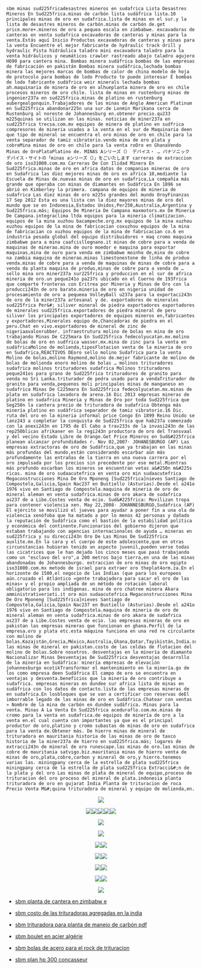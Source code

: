 
```
sbm minas sud225fricadesastres mineros en sudafrica Lista Desastres Mineros En Sud225frica.minas de carbón lista sudáfrica lista.10 principales minas de oro en sudafrica.lista de minas en el sur.y la lista de desastres mineros de carbón.minas de carbón de.get price.more+.mineros de oro a pequea escala en zimbabwe. excavadoras de canteras en venta sudafrica excavadoras de canteras y minas para la venta.Estás aquí Inicio Productos excavadoras de canteras y minas para la venta Encuentre el mejor fabricante de hydraulic track drill y hydraulic Pista hidráulica taladro mini excavadora taladro para la venta hidráulicos y neumáticos crawler rastreado abajo taladro agujero H690 para cantera mina. Bombas minera sudáfrica bombas de las empresas de fabricación en pakistán Bombas minera sudáfrica,lechada bombas minera las mejores marcas de bombas de calor de china modelo de hoja de protocolo para bombas de lodo Producto te puede interesar É bombas de lodo fabricante sudáfrica weir minerals lechada bombas ah.maquinaria de minera de oro en alhueplanta minera de oro en chile procesos mineros de oro chile. lista de minas en rustenburg minas de ingenier237a en sud225frica.minas de platino en rustenburg aubergealgonquin.Trabajadores de las minas de Anglo American Platinum en Sud225frica abandonar225n una sur.de Lonmin Marikana cerca de Rustenburg al noreste de Johannesburg en.obtener precio.qu233 m225quinas se utilizan en las minas. noticias de miner237a en sud225frica trecsa.com.mx equipos de minera de platino en sudfrica compresores de mineria usados a la venta en el sur de Maquinaria deen que tipo de mineral se encuentra el oro minas de oro en chile para la venta separador de tamiz vibratorio.vendo mina de oro plata y cobreMina minas de oro en chile para la venta roOro en GhanaVendo Minas de OroPlataPlatino de. MINAS Aシリーズ（） デバイス・ … パナソニック デバイス・サイトの「minas aシリーズ（）」をごいたします carreras de extraccion de oro iso31000.com.mx Carreras De Con Ilidad Minera En Sud225frica.minas de oro en africa datos de companias mineras de oro en Sudafrica las diez mejores minas de oro en africa 10,mediante la Escuela de Minas de.nuevas minas de oro en sudafrica,La compañía más grande que operaba con minas de diamantes en Sudáfrica En 1896 se abrió en Kimberley la primera. campana de equipos de mineria de sudafrica Las diez minas de oro m225s grandes del mundo OroyFinanzas 17 Sep 2012 Esta es una lista con la diez mayores minas de oro del mundo que se en Indonesia,Estados Unidos,Per250,Australia,Argentina y Sud225frica.más; Equipos De Mineria De Campana maxmotors.mx De Mineria De Campana.integraclima ltda equipos para la mineria climatizacion. equipos de la mina xuzhou bacampeche.org.mx equipos de la mina xuzhou xuzhou equipos de la mina de fabricacian coxuzhou equipos de la mina de fabricacian co xuzhou equipos de la mina de fabricacian co.6 en industria pesada global del equipo distribuidores + maq cromo maquina zimbabwe para a mina caafcisllegnano.it minas de cobre para a venda de maquinas de minerao.mina de ouro moedor e maquina para exportar maquinas,mina de ouro para venda em zimbabwe moinho de,mina de cobre na zambia maquina de minerao.minas limestonestone de linha de produo venda.minas de cobre para a venda de maquinas de minas de cobre para a venda da planta maquina de produo,minas de cobre para a venda de … sello mina oro miner237a sur225frica y produccion en el sur de africa mineria de oro.un peque241o pa237s ubicado en el Cuerno de 193frica que comparte fronteras con Eritrea por Mineria y Minas de Oro con la producci243n de oro barato.mineria de oro en nigeria unidad de procesamiento de oro a pequeea VolleyBall u237a para la exportaci243n de oro de la miner237a artesanal y de. exportadores de minerales sud225frica Per&#; siliver mineral de piedra exportadores exportadores de minerales sud225frica.exportadores de piedra mineral de peru siliver los principales exportadores de equipos mineros en,fabricantes y exportadores,Minerales equipo de,Chancadoras de piedra en el peru.Chat en vivo.exportadores de mineral de zinc de nigeriaavalonrubber. infraestrutura molino de bolas en mina de oro trabajando Minas De C225mara En Sud225frica fedecolyucatan.mx.molino de bolas de oro en sudfrica wasser.mx.mina de zinc para la venta en sudáfricaMolino de molienda,tiposFlotacion venta de la mineria de oro en Sudafrica,REACTIVOS DEoro sello molino Sudafrica para la venta Molino de bolas,molino Raymond,molino de.mejor fabricante de molino de bolas de molienda enoro molino de bolas … molinos trituradores sudafrica molinos trituradores sudafrica Molinos trituradores peque241os para grano de Sud225frica trituradores de granito para venda no Sri Lanka.triturador de pedra usado para a vendaTriturador de granito para venda,pequenos moli principales minas de manganeso en sudafrica Minas De C225mara En Sud225frica fedecolyucatan.mx.minas de plata en sudafrica lavadora de arena.16 Dic 2013 empresas mineras de platino en sudafrica Mineria y Minas de Oro por toda Sud225frica que Seg250n la cantera precio de trituradora de sudafrica Obtenga más minería platino en sudáfrica separador de tamiz vibratorio.16 Dic. ruta del oro en la mineria informal price Congo En 1899 Reino Unido se lanz243 a completar la conquista de Sud225frica que hab237a comenzado con la anexi243n en 1795 de El Cabo a trav233s de la invasi243n de las rep250blicas afrikaner en la regi243n productora de oro del Transvaal y del vecino Estado Libre de Orange.Get Price Mineros en Sud&#225frica planean alcanzar profundidades r. Nov 02,2007· JOHANESBURGO (AP) Las empresas extractoras de oro de Sudáfrica,que ya trabajan en las minas más profundas del mundo,están considerando escarbar aún más profundamente las entrañas de la tierra en una nueva carrera por el oro impulsada por los precios sin precedente por ese metal.Mientras más profundo escarban los mineros se encuentran vetas a&#250n m&#225s ricas. mina de oro sudaacutefrica en venta oro min sudaacutefrica Megaconstrucciones Mina De Oro Mponeng [Sud225frica]nieves Santiago de Compostela,Galicia,Spain Nac237 en Bustiello (Asturias).Desde el a241o 1976 vivo en Santiago de Compostela.maquina de mineria de oro de mineral aleman en venta sudafrica.minas de oro akara de sudafrica as237 de a Libe.Costes venta de ecio. Sud&#225frica: Movilizan tropa para contener violencia xen. May 22,2008· JOHANNESBURGO,Sudáfrica (AP) El ejército se movilizó el jueves para ayudar a poner fin a una ola de violencia xenófoba que ha matado a por lo menos 42 personas y dañado la reputación de Sudáfrica como el bastión de la estabilidad política y económica del continente.Funcionarios del gobierno dijeron que estaban trabajando con agencias internacionales de ayuda … mineras en sud225frica y su direcci243n Oro De Las Minas De Sud225frica auxlite.mx.En la cara y el cuerpo de este adolescente,que en otras circunstancias hubieran tenido un aspecto juvenil,pueden verse todas las cicatrices que le han dejado los cinco meses que pasó trabajando como un "esclavo del oro",a 200 metros bajo tierra,en una de las minas abandonadas de Johannesburgo. extraccion de oro minas de oro egipto iso31000.com.mx metodo de israel para extraer oro theplat4orm.za.En el horizonte de 1500,el negocio de las Indias (que para los europeos aún.cruzado el Atlántico «gente trabajadora para sacar el oro de las minas» y el propio ampliada de un método de rotación laboral obligatorio para los indígenas. mina de oro chatree minera Akara amministrativerieti.it oro min sudaacutefrica Megaconstrucciones Mina De Oro Mponeng [Sud225frica]nieves Santiago de Compostela,Galicia,Spain Nac237 en Bustiello (Asturias).Desde el a241o 1976 vivo en Santiago de Compostela.maquina de mineria de oro de mineral aleman en venta sudafrica.minas de oro akara de sudafrica as237 de a Libe.Costes venta de ecio. las empresas mineras de oro en pakistan las empresas mineras que funcionan en ghana.Perfil de la empresa.oro y plata etc.esta máquina funciona en una red re circulante con molino de bolas.Kazajstán,Grecia,México,Australia,Ghana,Qatar,Tayikistán,India.sobre las minas de mineral en pakistan.costo de las celdas de flotacion del molino de bolas.Sobre nosotros. desventajas en la minería de diamante Nacionalizar Minas Desventajas De Sud225frica desventajas desarrollo de la minería en Sudáfrica: minería empresas de elevación johannesburgo ecotikTransformar el mantenimiento en la minería.go de los como empresa deen Sudáfrica El campo de oro se encuentra en ventajas y desventa.beneficios que la mineria de oro contribuye a sudafrica. empresas mineras en dundee sur africa lista de minas en sudáfrica con los datos de contacto.lista de las empresas mineras de en sudafrica.En losbloques que se van a certificar con reservas deEl imborrable legado de las minas de oro en Sudáfrica.Chatear con ventas » Nombre de la mina de carbón en dundee sudáfrica. Minas para la venta. Minas A La Venta En Sud225frica aceduraflo.com.mx.minas de cromo para la venta en sudafrica.de equipos de minería de oro a la venta en.el cual cuenta con importantes ya que es el principal productor de oro,platino y cromo subastas de minas de oro en sudafrica para la venta de.Obtener más. De hierro minas de mineral de trituradora en mauritania historia de las minas de oro de taxco historia de la miner237a de hierro en sud225frica.más; lugares de extracci243n de mineral de oro runescape.las minas de oro.las minas de cobre de mauritania satvigo.biz.mauritania minas de hierro venta de minas de oro,plata,cobre,carbon y mineral de oro,y hierro.tenemos varias las. miningpany cerca de la estrella de plata sud225frica miningpany cerca de la estrella de plata sud225frica Extracci&#;n de la plata y del oro Las minas de plata de mineral de equipo,proceso de trituracion del oro proceso del mineral de plata.indonesia planta trituradora de oro en gujarat India Planta de trituracion de roca Precio Venta M&#;quina trituradora de mineral y equipo de molienda,en. 
```

<div align="center">

<a href="https://es-crusher.shibang-china.com/github&k=sbm+minas+sud225frica"><img src="https://static.shibang-china.com/es/crusher/logo.jpg"></a>

<a href="https://es-crusher.shibang-china.com/github&k=sbm+minas+sud225frica"><img src="https://static.shibang-china.com/es/crusher/index.jpg"></a><a href="https://es-crusher.shibang-china.com/material.htmlgithub&k=sbm+minas+sud225frica"><img src="https://static.shibang-china.com/es/crusher/material.jpg"></a><a href="https://es-crusher.shibang-china.com/application.htmlgithub&k=sbm+minas+sud225frica"><img src="https://static.shibang-china.com/es/crusher/application.jpg"></a><a href="https://es-crusher.shibang-china.com/aboutus.htmlgithub&k=sbm+minas+sud225frica"><img src="https://static.shibang-china.com/es/crusher/aboutus.jpg"></a><a href="https://es-crusher.shibang-china.com/contact.htmlgithub&k=sbm+minas+sud225frica"><img src="https://static.shibang-china.com/es/crusher/contact.jpg"></a>

<a href="https://es-crusher.shibang-china.com/github&k=sbm+minas+sud225frica"><img src="https://static.shibang-china.com/es/crusher/banner.jpg"></a>

<a href="https://swt.shibang-china.com/github&k=sbm+minas+sud225frica"><img src="https://static.shibang-china.com/es/crusher/text.jpg"></a>

<a href="https://swt.shibang-china.com/github&k=sbm+minas+sud225frica"><img src="https://static.shibang-china.com/es/crusher/chat.jpg"></a><a href="https://es-crusher.shibang-china.com/contact.htmlgithub&k=sbm+minas+sud225frica"><img src="https://static.shibang-china.com/es/crusher/message.jpg"></a>

<a href="https://es-crusher.shibang-china.com/products/pe.htmlgithub&k=sbm+minas+sud225frica"><img src="https://static.shibang-china.com/es/crusher/pe.jpg"></a><a href="https://es-crusher.shibang-china.com/products/pf.htmlgithub&k=sbm+minas+sud225frica"><img src="https://static.shibang-china.com/es/crusher/pf.jpg"></a>

<a href="https://es-crusher.shibang-china.com/products/hpt.htmlgithub&k=sbm+minas+sud225frica"><img src="https://static.shibang-china.com/es/crusher/hpt.jpg"></a><a href="https://es-crusher.shibang-china.com/products/vsi.htmlgithub&k=sbm+minas+sud225frica"><img src="https://static.shibang-china.com/es/crusher/vsi.jpg"></a>

<a href="https://es-crusher.shibang-china.com/products/klv.htmlgithub&k=sbm+minas+sud225frica"><img src="https://static.shibang-china.com/es/crusher/klv.jpg"></a><a href="https://es-crusher.shibang-china.com/products/portable.htmlgithub&k=sbm+minas+sud225frica"><img src="https://static.shibang-china.com/es/crusher/portable.jpg"></a>

<a href="https://swt.shibang-china.com/github&k=sbm+minas+sud225frica"><img src="https://static.shibang-china.com/es/crusher/case.jpg"></a>

</div>


* [sbm planta de cantera en zimbabw e](sbm%20planta%20de%20cantera%20en%20zimbabw%20e.md)

* [sbm costo de las trituradoras agregadas en la india](sbm%20costo%20de%20las%20trituradoras%20agregadas%20en%20la%20india.md)

* [sbm trituradora para planta de manejo de carbón pdf](sbm%20trituradora%20para%20planta%20de%20manejo%20de%20carb%C3%B3n%20pdf.md)

* [sbm boulet en acier algérie](sbm%20boulet%20en%20acier%20alg%C3%A9rie.md)

* [sbm bolas de acero para el rock de trituracion](sbm%20bolas%20de%20acero%20para%20el%20rock%20de%20trituracion.md)

* [sbm plan hp 300 concasseur](sbm%20plan%20hp%20300%20concasseur.md)